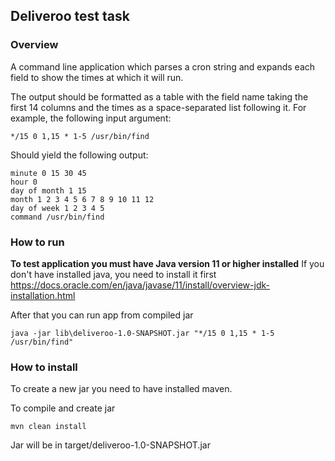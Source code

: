 ## Deliveroo test task
### Overview
A command line application which parses a cron string and expands each field
to show the times at which it will run.

The output should be formatted as a table with the field name taking the first 14 columns and
the times as a space-separated list following it.
For example, the following input argument:

`*/15 0 1,15 * 1-5 /usr/bin/find
`

Should yield the following output:

```
minute 0 15 30 45
hour 0
day of month 1 15
month 1 2 3 4 5 6 7 8 9 10 11 12
day of week 1 2 3 4 5
command /usr/bin/find
```
### How to run
**To test application you must have Java version 11 or higher installed**
If you don't have installed java, you need to install it first https://docs.oracle.com/en/java/javase/11/install/overview-jdk-installation.html

After that you can run app from compiled jar
```
java -jar lib\deliveroo-1.0-SNAPSHOT.jar "*/15 0 1,15 * 1-5 /usr/bin/find"
```

[test]: https://docs.oracle.com/en/java/javase/11/install/overview-jdk-installation.html

### How to install
To create a new jar you need to have installed maven.

To compile and create jar 
```
mvn clean install
```
Jar will be in target/deliveroo-1.0-SNAPSHOT.jar